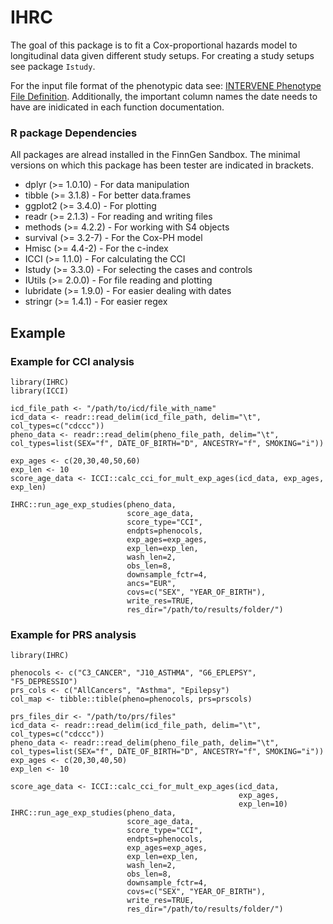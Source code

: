 # IHRC

<!-- badges: start -->
<!-- badges: end -->

The goal of this package is to fit a Cox-proportional hazards model to longitudinal data given different study setups. For creating a study setups see package `Istudy`.

For the input file format of the phenotypic data see: [INTERVENE Phenotype File Definition](https://docs.google.com/document/d/1GbZszpPeyf-hyb0V_YDx828YbM7woh8OBJhvzkEwo2g/edit). Additionally, the important column names the date needs to have are inidicated in each function documentation.

### R package Dependencies
 All packages are alread installed in the FinnGen Sandbox. The minimal versions on which this package has been tester are indicated in brackets. 
 
- dplyr (>= 1.0.10) - For data manipulation
- tibble (>= 3.1.8) - For better data.frames
- ggplot2 (>= 3.4.0) - For plotting
- readr (>= 2.1.3) - For reading and writing files
- methods (>= 4.2.2) - For working with S4 objects
- survival (>= 3.2-7) - For the Cox-PH model
- Hmisc (>= 4.4-2) - For the c-index
- ICCI (>= 1.1.0) - For calculating the CCI
- Istudy (>= 3.3.0) - For selecting the cases and controls
- IUtils (>= 2.0.0) - For file reading and plotting
- lubridate (>= 1.9.0) - For easier dealing with dates
- stringr (>= 1.4.1) - For easier regex


## Example
### Example for CCI analysis
```{r example}
library(IHRC)
library(ICCI)

icd_file_path <- "/path/to/icd/file_with_name"
icd_data <- readr::read_delim(icd_file_path, delim="\t", col_types=c("cdccc"))
pheno_data <- readr::read_delim(pheno_file_path, delim="\t", col_types=list(SEX="f", DATE_OF_BIRTH="D", ANCESTRY="f", SMOKING="i"))

exp_ages <- c(20,30,40,50,60)
exp_len <- 10
score_age_data <- ICCI::calc_cci_for_mult_exp_ages(icd_data, exp_ages, exp_len)

IHRC::run_age_exp_studies(pheno_data,
                          score_age_data,
                          score_type="CCI",
                          endpts=phenocols,
                          exp_ages=exp_ages,
                          exp_len=exp_len,
                          wash_len=2,
                          obs_len=8,
                          downsample_fctr=4,
                          ancs="EUR",
                          covs=c("SEX", "YEAR_OF_BIRTH"),
                          write_res=TRUE,
                          res_dir="/path/to/results/folder/")
```

### Example for PRS analysis

```{r example}
library(IHRC)

phenocols <- c("C3_CANCER", "J10_ASTHMA", "G6_EPLEPSY", "F5_DEPRESSIO")
prs_cols <- c("AllCancers", "Asthma", "Epilepsy")
col_map <- tibble::tible(pheno=phenocols, prs=prscols)

prs_files_dir <- "/path/to/prs/files"
icd_data <- readr::read_delim(icd_file_path, delim="\t", col_types=c("cdccc"))
pheno_data <- readr::read_delim(pheno_file_path, delim="\t", col_types=list(SEX="f", DATE_OF_BIRTH="D", ANCESTRY="f", SMOKING="i"))
exp_ages <- c(20,30,40,50)
exp_len <- 10

score_age_data <- ICCI::calc_cci_for_mult_exp_ages(icd_data,
                                                   exp_ages,
                                                   exp_len=10)
IHRC::run_age_exp_studies(pheno_data,
                          score_age_data,
                          score_type="CCI",
                          endpts=phenocols,
                          exp_ages=exp_ages,
                          exp_len=exp_len,
                          wash_len=2,
                          obs_len=8,
                          downsample_fctr=4,
                          covs=c("SEX", "YEAR_OF_BIRTH"),
                          write_res=TRUE,
                          res_dir="/path/to/results/folder/")
```